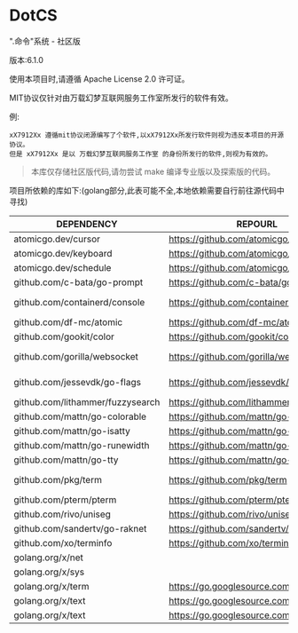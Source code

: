 # DotCS
".命令"系统 - 社区版

版本:6.1.0

使用本项目时,请遵循 Apache License 2.0 许可证。

MIT协议仅针对由万载幻梦互联网服务工作室所发行的软件有效。

例:
```
xX7912Xx 遵循mit协议闭源编写了个软件,以xX7912Xx所发行软件则视为违反本项目的开源协议。
但是 xX7912Xx 是以 万载幻梦互联网服务工作室 的身份所发行的软件,则视为有效的。
```

> 本库仅存储社区版代码,请勿尝试 make 编译专业版以及探索版的代码。

项目所依赖的库如下:(golang部分,此表可能不全,本地依赖需要自行前往源代码中寻找)

|            DEPENDENCY            |                 REPOURL                  |   LICENSE    |
|----------------------------------|------------------------------------------|--------------|
| atomicgo.dev/cursor              | https://github.com/atomicgo/cursor       | MIT          |
| atomicgo.dev/keyboard            | https://github.com/atomicgo/keyboard     | MIT          |
| atomicgo.dev/schedule            | https://github.com/atomicgo/schedule     | MIT          |
| github.com/c-bata/go-prompt      | https://github.com/c-bata/go-prompt      | MIT          |
| github.com/containerd/console    | https://github.com/containerd/console    | Apache-2.0   |
| github.com/df-mc/atomic          | https://github.com/df-mc/atomic          | MIT          |
| github.com/gookit/color          | https://github.com/gookit/color          | MIT          |
| github.com/gorilla/websocket     | https://github.com/gorilla/websocket     | bsd-2-clause |
| github.com/jessevdk/go-flags     | https://github.com/jessevdk/go-flags     | bsd-3-clause |
| github.com/lithammer/fuzzysearch | https://github.com/lithammer/fuzzysearch | MIT          |
| github.com/mattn/go-colorable    | https://github.com/mattn/go-colorable    | MIT          |
| github.com/mattn/go-isatty       | https://github.com/mattn/go-isatty       | MIT          |
| github.com/mattn/go-runewidth    | https://github.com/mattn/go-runewidth    | MIT          |
| github.com/mattn/go-tty          | https://github.com/mattn/go-tty          | MIT          |
| github.com/pkg/term              | https://github.com/pkg/term              | bsd-2-clause |
| github.com/pterm/pterm           | https://github.com/pterm/pterm           | MIT          |
| github.com/rivo/uniseg           | https://github.com/rivo/uniseg           | MIT          |
| github.com/sandertv/go-raknet    | https://github.com/sandertv/go-raknet    | MIT          |
| github.com/xo/terminfo           | https://github.com/xo/terminfo           | MIT          |
| golang.org/x/net                 |                                          |              |
| golang.org/x/sys                 |                                          |              |
| golang.org/x/term                | https://go.googlesource.com/term         |              |
| golang.org/x/text                | https://go.googlesource.com/text         |              |
| golang.org/x/text                | https://go.googlesource.com/text         |              |

